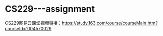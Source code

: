 # CS229---assignment
CS229网易云课堂视频链接：https://study.163.com/course/courseMain.htm?courseId=1004570029
